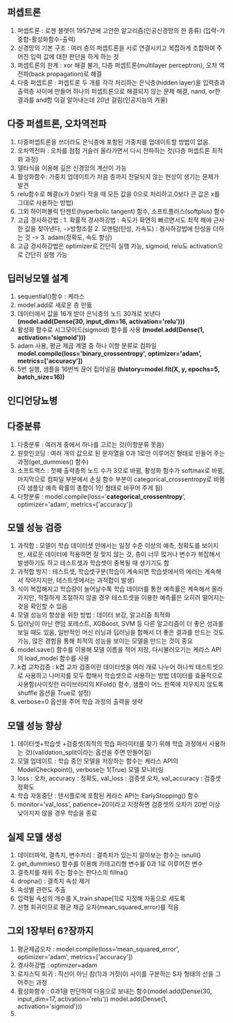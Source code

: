 ## 퍼셉트론
1. 퍼셉트론 : 로젠 블렛이 1957년에 고안한 알고리즘(인공신경망의 한 종류) (입력-가중합-활성화함수-출력)
2. 신경망의 기본 구조 : 여러 층의 퍼셉트론을 서로 연결시키고 복잡하게 조합하여 주어진 입력 값에 대한 판단을 하게 하는 것
3. 퍼셉트론의 한계 : xor 해결 불가, 다층 퍼셉트론(multilayer perceptron), 오차 역전파(back propagation)로 해결
4. 다중 퍼셉트론 : 퍼셉트론 두 개를 각각 처리하는 은닉층(hidden layer)을 입력층과 출력층 사이에 만들어 하나의 퍼셉트론으로 해결되지 않는 문제 해결, nand, or한 결과를 and함 이걸 알아내는데 20년 걸림(인공지능의 겨울)

## 다중 퍼셉트론, 오차역전파
1. 다중퍼셉트론을 쓰더라도 은닉층에 포함된 가중치를 업데이트할 방법이 없음.
2. 오차역전파 : 오차를 점점 거슬러 올라가면서 다시 전파하는 것(다층 퍼셉트론 최적화 과정)
3. 델타식을 이용해 깊은 신경망의 계산이 가능
4. 활성화함수:  가중치 업데이트가 처음 층까지 전달되지 않는 현상이 생기는 문제가 발견
5. relu함수로 해결(x가 0보다 작을 때 모든 값을 0으로 처리하고,0보다 큰 값은 x를 그대로 사용하는 방법)
6. 그외 하이퍼볼릭 탄젠트(hyperbolic tangent) 함수, 소프트플러스(softplus) 함수
7. 고급 경사하강법 : 1. 확률적 경사하강법 : 속도가 확연히 빠르면서도 최적 해에 근사한 값을 찾아낸다, ->방향조절   2. 모멘텀(탄성, 가속도) : 경사하강법에 탄성을 더하는 것 ->   3. adam(정확도, 속도 향상)
8. 고급 경사하강법은 optimizer로 간단히 실행 가능, sigmoid, relu도 activation으로 간단히 실행 가능

## 딥러닝모델 설계
1. sequential()함수 : 케라스
2. model.add로 새로운 층 만듦
3. 데이터에서 값을 16개 받아 은닉층의 노드 30개로 보낸다 **(model.add(Dense(30, input_dim=16, activation='relu')))**
4. 활성화 함수로 시그모이드(sigmoid) 함수를 사용 **(model.add(Dense(1, activation='sigmoid')))**
5. adam 사용, 평균 제곱 계열 중 하나 이항 분류로 컴파일 **model.compile(loss='binary_crossentropy', optimizer='adam', metrics=['accuracy'])**
6. 5번 실행, 샘플을 16번씩 끊어 집어넣음 **(history=model.fit(X, y, epochs=5, batch_size=16))**

## 인디언당뇨병

## 다중분류
1. 다중분류 : 여러개 중에서 하나를 고르는 것(이항분류 못씀)
2. 원핫인코딩 :  여러 개의 값으로 된 문자열을 0과 1로만 이루어진 형태로 만들어 주는 과정(get_dummies() 함수)
3. 소프트맥스 : 첫째 출력층의 노드 수가 3으로 바뀜,  활성화 함수가 softmax로 바뀜,  마지막으로 컴파일 부분에서 손실 함수 부분이 categorical_crossentropy로 바뀜(각 샘플당 예측 확률의 총합이 1인 형태로 바꾸어 주게 됨)
4. 다항분류 : model.compile(loss='**categorical_crossentropy**', optimizer='adam', metrics=['accuracy'])

## 모델 성능 검증
1. 과적합 : 모델이 학습 데이터셋 안에서는 일정 수준 이상의 예측, 정확도를 보이지만, 새로운 데이터에 적용하면 잘 맞지 않는 것, 층이 너무 많거나 변수가 복잡해서 발생하기도 하고 테스트셋과 학습셋이 중복될 때 생기기도 함
2. 과적합 방지 : 테스트셋, 학습셋구분(학습이 계속되면 학습셋에서의 에러는 계속해서 작아지지만, 테스트셋에서는 과적합이 발생)
3. 식이 복잡해지고 학습량이 늘어날수록 학습 데이터를 통한 예측률은 계속해서 올라가지만, 적절하게 조절하지 않을 경우 테스트셋을 이용한 예측률은 오히려 떨어지는 것을 확인할 수 있음
4. 모델 성능의 향상을 위한 방법 : 데이터 보강, 알고리즘 최적화
5. 딥러닝이 아닌 랜덤 포레스트, XGBoost, SVM 등 다른 알고리즘이 더 좋은 성과를 보일 때도 있음, 일반적인 머신 러닝과 딥러닝을 합해서 더 좋은 결과를 만드는 것도 가능, 많은 경험을 통해 최적의 성능을 보이는 모델을 만드는 것이 중요
6. model.save() 함수를 이용해 모델 이름을 적어 저장, 다시불러오기는 케라스 API의 load_model 함수를 사용
7. k겹 교차검증 : k겹 교차 검증이란 데이터셋을 여러 개로 나누어 하나씩 테스트셋으로 사용하고 나머지를 모두 합해서 학습셋으로 사용하는 방법 데이터를 효율적으로 사용함(사이킷런 라이브러리의 KFold() 함수, 샘플이 어느 한쪽에 치우치지 않도록 shuffle 옵션을 True로 설정)
8. verbose=0 옵션을 주어 학습 과정의 출력을 생략

## 모델 성능 향상
1. 데이터셋+학습셋  +검증셋(최적의 학습 파라미터를 찾기 위해 학습 과정에서 사용하는 것)(validation_split이라는 옵션을 주면 만들어짐)
2. 모델 업데이트 : 학습 중인 모델을 저장하는 함수는 케라스 API의 ModelCheckpoint(), verbose는 1(True) 모델 모니터링
3. loss : 오차, accuracy : 정확도, val_loss : 검증셋 오차, val_accuracy : 검증셋 정확도
4. 학습 자동중단 : 텐서플로에 포함된 케라스 API는 EarlyStopping() 함수
5. monitor='val_loss', patience=20이라고 지정하면 검증셋의 오차가 20번 이상 낮아지지 않을 경우 학습을 종료

## 실제 모델 생성
1. 데이터파악, 결측치, 변수처리 : 결측치가 있는지 알아보는 함수는 isnull()
2. get_dummies() 함수를 이용해 카테고리형 변수를 0과 1로 이루어진 변수
3.  결측치를 채워 주는 함수는 판다스의 fillna()
4.  dropna() : 결측치 속성 제거
5.  속성별 관련도 추출
6.  입력될 속성의 개수를 X_train.shape[1]로 지정해 자동으로 세도록
7.  선형 회귀이므로 평균 제곱 오차(mean_squared_error)를 적음

## 그외 1장부터 6?장까지
1. 평균제곱오차 : model.compile(loss=‘mean_squared_error', optimizer='adam', metrics=['accuracy'])
2. 경사하강법 : optimizer=adam
3. 로지스틱 회귀 : 직선이 아닌 참(1)과 거짓(0) 사이를 구분하는 S자 형태의 선을 그어주는 과정
4. 활성화함수 : 0과1을 판단하여 다음으로 보내는 함수(model.add(Dense(30, input_dim=17, activation='relu')) model.add(Dense(1, activation='sigmoid')))
5. 

